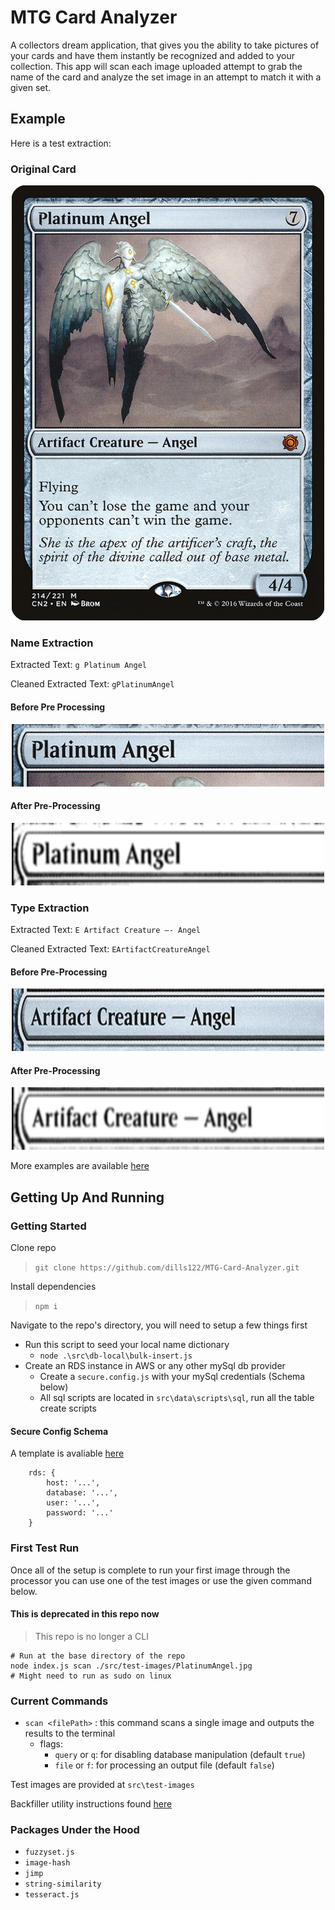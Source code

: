 # MTG Card Analyzer

A collectors dream application, that gives you the ability to take pictures of your cards and have them instantly be recognized and added to your collection. This app will scan each image uploaded attempt to grab the name of the card and analyze the set image in an attempt to match it with a given set.

## Example

Here is a test extraction:

### Original Card

<p align="center">
  <img width="500" height="696" src=".\src\test-images\PlatinumAngel.jpg" alt="Logo Image">
</p>

### Name Extraction

Extracted Text: `g Platinum Angel`

Cleaned Extracted Text: `gPlatinumAngel`

#### Before Pre Processing

<p align="center">
  <img width="500" height="100" src=".\src\test-images\test-extractions\8170e28d-ba4a-4918-8246-0a6c7840a330.jpg" alt="Logo Image">
</p>

#### After Pre-Processing

<p align="center">
  <img width="500" height="100" src=".\src\test-images\test-extractions\24b0e728-dd4b-487d-aefa-26e707566130.jpg" alt="Logo Image">
</p>

### Type Extraction

Extracted Text: `E Artifact Creature —- Angel`

Cleaned Extracted Text: `EArtifactCreatureAngel`

#### Before Pre-Processing

<p align="center">
  <img width="500" height="100" src=".\src\test-images\test-extractions\2312b662-a0e7-4589-bba9-62d990a6726f.jpg" alt="Logo Image">
</p>

#### After Pre-Processing

<p align="center">
  <img width="500" height="100" src=".\src\test-images\test-extractions\19c600f5-28ae-4599-81ee-9df8058ce8df.jpg" alt="Logo Image">
</p>


More examples are available [here](https://github.com/dills122/mtg-card-analyzer/tree/master/src/test-images)

## Getting Up And Running

### Getting Started

Clone repo
> `git clone https://github.com/dills122/MTG-Card-Analyzer.git`

Install dependencies
> `npm i`

Navigate to the repo's directory, you will need to setup a few things first

* Run this script to seed your local name dictionary
  * `node .\src\db-local\bulk-insert.js`
* Create an RDS instance in AWS or any other mySql db provider
  * Create a `secure.config.js` with your mySql credentials (Schema below)
  * All sql scripts are located in `src\data\scripts\sql`, run all the table create scripts

#### Secure Config Schema

A template is avaliable [here](./secure.config.template.js)

```
    rds: {
        host: '...',
        database: '...',
        user: '...',
        password: '...'
    }
```

### First Test Run

Once all of the setup is complete to run your first image through the processor you can use one of the test images or use the given command below.

#### This is deprecated in this repo now

> This repo is no longer a CLI

```
# Run at the base directory of the repo
node index.js scan ./src/test-images/PlatinumAngel.jpg
# Might need to run as sudo on linux
```

### Current Commands

* `scan <filePath>` : this command scans a single image and outputs the results to the terminal
  * flags:
    * `query`  or `q`: for disabling database manipulation (default `true`)
    * `file`   or `f`: for processing an output file (default `false`)

Test images are provided at `src\test-images`

Backfiller utility instructions found [here](https://github.com/dills122/MTG-Card-Analyzer/wiki/Backfiller)


### Packages Under the Hood

* `fuzzyset.js`
* `image-hash`
* `jimp`
* `string-similarity`
* `tesseract.js`
